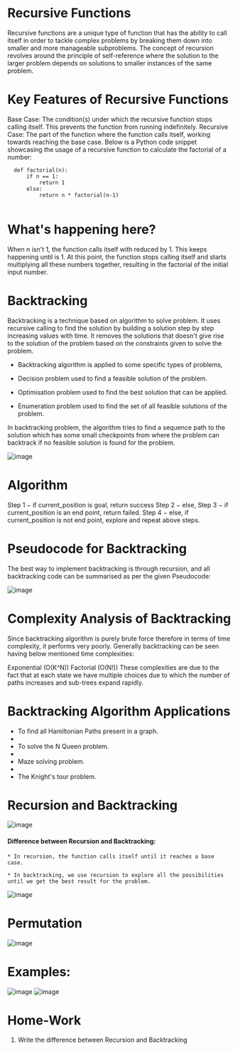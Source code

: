 # Recursive Functions
  Recursive functions are a unique type of function that has the ability to call itself in order to tackle complex problems by breaking them down into smaller and more manageable subproblems. The concept of recursion revolves around the principle of self-reference where the solution to the larger problem depends on solutions to smaller instances of the same problem.

# Key Features of Recursive Functions

  Base Case: The condition(s) under which the recursive function stops calling itself. This prevents the function from running indefinitely.
  Recursive Case: The part of the function where the function calls itself, working towards reaching the base case.
  Below is a Python code snippet showcasing the usage of a recursive function to calculate the factorial of a number:
```
  def factorial(n):
      if n == 1:
          return 1
      else:
          return n * factorial(n-1)
 
```
# What's happening here? 
 When n isn't 1, the function calls itself with  reduced by 1. This keeps happening until is 1. At this point, the function stops calling itself and starts multiplying all these numbers together, resulting in the factorial of the initial input number.

# Backtracking
 Backtracking is a technique based on algorithm to solve problem. It uses recursive calling to find the solution by building a solution step by step increasing 
 values with time. It removes the solutions that doesn't give rise to the solution of the problem based on the constraints given to solve the problem.

* Backtracking algorithm is applied to some specific types of problems,

* Decision problem used to find a feasible solution of the problem.

* Optimisation problem used to find the best solution that can be applied.

* Enumeration problem used to find the set of all feasible solutions of the problem.

In backtracking problem, the algorithm tries to find a sequence path to the solution which has some small checkpoints from where the problem can backtrack if no feasible solution is found for the problem.

![image](https://github.com/Kiranwaghmare123/PG-DAC-Sep23/assets/72081819/7c36ea36-18f5-4478-8de6-7f8abf61cdb9)

# Algorithm
Step 1 − if current_position is goal, return success
Step 2 − else,
Step 3 − if current_position is an end point, return failed.
Step 4 − else, if current_position is not end point, explore and repeat above steps.

# Pseudocode for Backtracking
The best way to implement backtracking is through recursion, and all backtracking code can be summarised as per the given Pseudocode:

![image](https://github.com/Kiranwaghmare123/PG-DAC-Sep23/assets/72081819/d768fc94-ad63-427b-8414-0a950dd135d2)

# Complexity Analysis of Backtracking
Since backtracking algorithm is purely brute force therefore in terms of time complexity, it performs very poorly. Generally backtracking can be seen having below mentioned time complexities:

Exponential (O(K^N))
Factorial (O(N!))
These complexities are due to the fact that at each state we have multiple choices due to which the number of paths increases and sub-trees expand rapidly.

# Backtracking Algorithm Applications
  * To find all Hamiltonian Paths present in a graph.
  * 
  * To solve the N Queen problem.
  * 
  * Maze solving problem.
  * 
  * The Knight's tour problem.

# Recursion and Backtracking
![image](https://github.com/Kiranwaghmare123/PG-DAC-Sep23/assets/72081819/84d4e420-b2f2-4526-a3a1-73b3bb50d65f)
#### Difference between Recursion and Backtracking: 
    * In recursion, the function calls itself until it reaches a base case. 
  
    * In backtracking, we use recursion to explore all the possibilities until we get the best result for the problem.
  
![image](https://github.com/Kiranwaghmare123/PG-DAC-Sep23/assets/72081819/f9d72beb-f37f-4f8a-b4cd-991111ef8c15)

# Permutation
![image](https://github.com/Kiranwaghmare123/PG-DAC-Sep23/assets/72081819/b13df953-d8dd-4699-8b3f-c740f0327dca)

# Examples:
![image](https://github.com/Kiranwaghmare123/PG-DAC-Sep23/assets/72081819/64fe5ec0-a5ea-458c-9403-b0bb570ea6da)
![image](https://github.com/Kiranwaghmare123/PG-DAC-Sep23/assets/72081819/0094c35e-5a16-4d7e-ac4f-c33b85af54f9)



# Home-Work
1. Write the difference between Recursion and Backtracking
